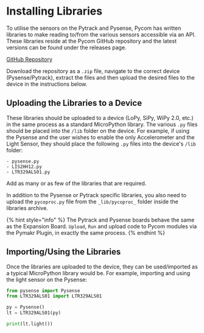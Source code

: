 # Installing Libraries

To utilise the sensors on the Pytrack and Pysense, Pycom has written libraries to make reading to/from the various sensors accessible via an API. These libraries reside at the Pycom GitHub repository and the latest versions can be found under the releases page.

[GitHub Repository](https://github.com/pycom/pycom-libraries)

Download the repository as a `.zip` file, navigate to the correct device \(Pysense/Pytrack), extract the files and then upload the desired files to the device in the instructions below.

## Uploading the Libraries to a Device

These libraries should be uploaded to a device \(LoPy, SiPy, WiPy 2.0, etc.) in the same process as a standard MicroPython library. The various `.py` files should be placed into the `/lib` folder on the device. For example, if using the Pysense and the user wishes to enable the only Accelerometer and the Light Sensor, they should place the following `.py` files into the device's `/lib` folder:

```text
- pysense.py
- LIS2HH12.py
- LTR329ALS01.py
```

Add as many or as few of the libraries that are required.

In addition to the Pysense or Pytrack specific libraries, you also need to upload the `pycoproc.py` file from the `_lib/pycoproc_` folder inside the libraries archive.

{% hint style="info" %}
The Pytrack and Pysense boards behave the same as the Expansion Board. `Upload`, `Run` and upload code to Pycom modules via the Pymakr Plugin, in exactly the same process.
{% endhint %}

## Importing/Using the Libraries

Once the libraries are uploaded to the device, they can be used/imported as a typical MicroPython library would be. For example, importing and using the light sensor on the Pysense:

```python
from pysense import Pysense
from LTR329ALS01 import LTR329ALS01

py = Pysense()
lt = LTR329ALS01(py)

print(lt.light())
```

